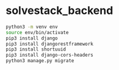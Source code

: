 # solvestack_backend

```bash
python3 -m venv env
source env/bin/activate
pip3 install django
pip3 install djangorestframework
pip3 install shortuuid
pip3 install django-cors-headers
python3 manage.py migrate
```
